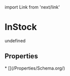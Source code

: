 import Link from 'next/link'
# InStock

undefined

## Properties

<Grid>
* [](/Properties/Schema.org/)

</Grid>

